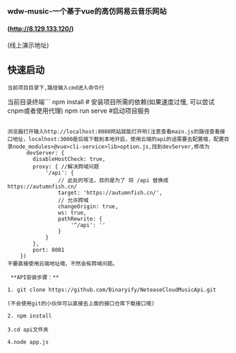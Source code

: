 ### wdw-music-一个基于vue的高仿网易云音乐网站

#### (http://8.129.133.120/)
(线上演示地址)


## 快速启动

`当前项目目录下,路径输入cmd进入命令行`

当前目录终端```
npm install     # 安装项目所需的依赖(如果速度过慢, 可以尝试cnpm或者使用代理)
npm run serve   #启动项目服务
```

浏览器打开输入http://localhost:8080网站就能打开哟(注意查看main.js的路径查看接口地址，localhost:3000是后端下载到本地开启，使用云端的api的话需要去配置哦，配置目录node_modules>@vue>cli-service>lib>option.js,找到devServer,修改为
      devServer: {
        disableHostCheck: true,
        proxy: { //解决跨域问题
            '/api': {
                // 此处的写法，目的是为了 将 /api 替换成 https://autumnfish.cn/
                target: 'https://autumnfish.cn/',
                // 允许跨域
                changeOrigin: true,
                ws: true,
                pathRewrite: {
                    '^/api': ''
                }
            }
        },
        port: 8081
    })
不要直接使用云端地址哦，不然会有跨域问题。

 **API安装步骤：** 

1. git clone https://github.com/Binaryify/NeteaseCloudMusicApi.git

(不会使用git的小伙伴可以直接去上面的接口仓库下载接口哦)

2. npm install

3.cd api文件夹

4.node app.js
